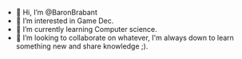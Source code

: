 - 👋 Hi, I’m @BaronBrabant
- 👀 I’m interested in Game Dec.
- 🌱 I’m currently learning Computer science.
- 💞️ I’m looking to collaborate on whatever, I'm always down to learn something new and share knowledge ;).

<!---
BaronBrabant/BaronBrabant is a ✨ special ✨ repository because its `README.md` (this file) appears on your GitHub profile.
You can click the Preview link to take a look at your changes.
--->
